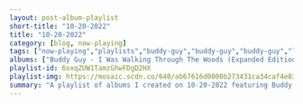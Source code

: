 ```yaml
---
layout: post-album-playlist
short-title: "10-20-2022"
title: "10-20-2022"
category: [blog, now-playing]
tags: ["now-playing","playlists","buddy-guy","buddy-guy","buddy-guy","less-than-jake","tegan-and-sara"]
albums: ["Buddy Guy - I Was Walking Through The Woods (Expanded Edition)","Buddy Guy - A Man And The Blues","Buddy Guy - My Time After Awhile","Less Than Jake - Silver Linings (Deluxe)","Tegan and Sara - Crybaby"]
playlist-id: 6oxqZUW1TamzGhwFDgD2HX
playlist-img: https://mosaic.scdn.co/640/ab67616d0000b273431ca34caf4e0369c916f93eab67616d0000b2739583cae341728f0e9b29ea5aab67616d0000b273cabecde17f4fc5db59d3fd73ab67616d0000b273fd68f246e1a0c7bdc6381c86
summary: "A playlist of albums I created on 10-20-2022 featuring Buddy Guy, Buddy Guy, Buddy Guy, Less Than Jake, and Tegan and Sara"
---
```

